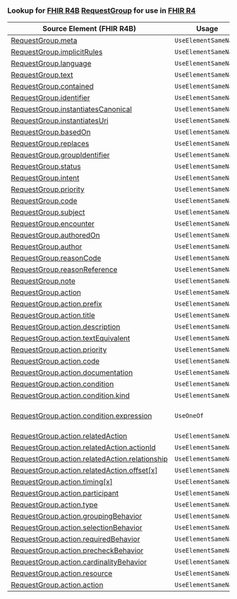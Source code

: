 ### Lookup for [FHIR R4B](https://hl7.org/fhir/R4B/) [RequestGroup](https://hl7.org/fhir/R4B/RequestGroup.html) for use in [FHIR R4](https://hl7.org/fhir/R4/)

| Source Element (FHIR R4B) | Usage | Target |
| -------------- | ----- | ------ |
| [RequestGroup.meta](https://hl7.org/fhir/R4B/RequestGroup.html#resource) | `UseElementSameName` | [RequestGroup.meta](https://hl7.org/fhir/R4/RequestGroup.html#resource) |
| [RequestGroup.implicitRules](https://hl7.org/fhir/R4B/RequestGroup.html#resource) | `UseElementSameName` | [RequestGroup.implicitRules](https://hl7.org/fhir/R4/RequestGroup.html#resource) |
| [RequestGroup.language](https://hl7.org/fhir/R4B/RequestGroup.html#resource) | `UseElementSameName` | [RequestGroup.language](https://hl7.org/fhir/R4/RequestGroup.html#resource) |
| [RequestGroup.text](https://hl7.org/fhir/R4B/RequestGroup.html#resource) | `UseElementSameName` | [RequestGroup.text](https://hl7.org/fhir/R4/RequestGroup.html#resource) |
| [RequestGroup.contained](https://hl7.org/fhir/R4B/RequestGroup.html#resource) | `UseElementSameName` | [RequestGroup.contained](https://hl7.org/fhir/R4/RequestGroup.html#resource) |
| [RequestGroup.identifier](https://hl7.org/fhir/R4B/RequestGroup.html#resource) | `UseElementSameName` | [RequestGroup.identifier](https://hl7.org/fhir/R4/RequestGroup.html#resource) |
| [RequestGroup.instantiatesCanonical](https://hl7.org/fhir/R4B/RequestGroup.html#resource) | `UseElementSameName` | [RequestGroup.instantiatesCanonical](https://hl7.org/fhir/R4/RequestGroup.html#resource) |
| [RequestGroup.instantiatesUri](https://hl7.org/fhir/R4B/RequestGroup.html#resource) | `UseElementSameName` | [RequestGroup.instantiatesUri](https://hl7.org/fhir/R4/RequestGroup.html#resource) |
| [RequestGroup.basedOn](https://hl7.org/fhir/R4B/RequestGroup.html#resource) | `UseElementSameName` | [RequestGroup.basedOn](https://hl7.org/fhir/R4/RequestGroup.html#resource) |
| [RequestGroup.replaces](https://hl7.org/fhir/R4B/RequestGroup.html#resource) | `UseElementSameName` | [RequestGroup.replaces](https://hl7.org/fhir/R4/RequestGroup.html#resource) |
| [RequestGroup.groupIdentifier](https://hl7.org/fhir/R4B/RequestGroup.html#resource) | `UseElementSameName` | [RequestGroup.groupIdentifier](https://hl7.org/fhir/R4/RequestGroup.html#resource) |
| [RequestGroup.status](https://hl7.org/fhir/R4B/RequestGroup.html#resource) | `UseElementSameName` | [RequestGroup.status](https://hl7.org/fhir/R4/RequestGroup.html#resource) |
| [RequestGroup.intent](https://hl7.org/fhir/R4B/RequestGroup.html#resource) | `UseElementSameName` | [RequestGroup.intent](https://hl7.org/fhir/R4/RequestGroup.html#resource) |
| [RequestGroup.priority](https://hl7.org/fhir/R4B/RequestGroup.html#resource) | `UseElementSameName` | [RequestGroup.priority](https://hl7.org/fhir/R4/RequestGroup.html#resource) |
| [RequestGroup.code](https://hl7.org/fhir/R4B/RequestGroup.html#resource) | `UseElementSameName` | [RequestGroup.code](https://hl7.org/fhir/R4/RequestGroup.html#resource) |
| [RequestGroup.subject](https://hl7.org/fhir/R4B/RequestGroup.html#resource) | `UseElementSameName` | [RequestGroup.subject](https://hl7.org/fhir/R4/RequestGroup.html#resource) |
| [RequestGroup.encounter](https://hl7.org/fhir/R4B/RequestGroup.html#resource) | `UseElementSameName` | [RequestGroup.encounter](https://hl7.org/fhir/R4/RequestGroup.html#resource) |
| [RequestGroup.authoredOn](https://hl7.org/fhir/R4B/RequestGroup.html#resource) | `UseElementSameName` | [RequestGroup.authoredOn](https://hl7.org/fhir/R4/RequestGroup.html#resource) |
| [RequestGroup.author](https://hl7.org/fhir/R4B/RequestGroup.html#resource) | `UseElementSameName` | [RequestGroup.author](https://hl7.org/fhir/R4/RequestGroup.html#resource) |
| [RequestGroup.reasonCode](https://hl7.org/fhir/R4B/RequestGroup.html#resource) | `UseElementSameName` | [RequestGroup.reasonCode](https://hl7.org/fhir/R4/RequestGroup.html#resource) |
| [RequestGroup.reasonReference](https://hl7.org/fhir/R4B/RequestGroup.html#resource) | `UseElementSameName` | [RequestGroup.reasonReference](https://hl7.org/fhir/R4/RequestGroup.html#resource) |
| [RequestGroup.note](https://hl7.org/fhir/R4B/RequestGroup.html#resource) | `UseElementSameName` | [RequestGroup.note](https://hl7.org/fhir/R4/RequestGroup.html#resource) |
| [RequestGroup.action](https://hl7.org/fhir/R4B/RequestGroup.html#resource) | `UseElementSameName` | [RequestGroup.action](https://hl7.org/fhir/R4/RequestGroup.html#resource) |
| [RequestGroup.action.prefix](https://hl7.org/fhir/R4B/RequestGroup.html#resource) | `UseElementSameName` | [RequestGroup.action.prefix](https://hl7.org/fhir/R4/RequestGroup.html#resource) |
| [RequestGroup.action.title](https://hl7.org/fhir/R4B/RequestGroup.html#resource) | `UseElementSameName` | [RequestGroup.action.title](https://hl7.org/fhir/R4/RequestGroup.html#resource) |
| [RequestGroup.action.description](https://hl7.org/fhir/R4B/RequestGroup.html#resource) | `UseElementSameName` | [RequestGroup.action.description](https://hl7.org/fhir/R4/RequestGroup.html#resource) |
| [RequestGroup.action.textEquivalent](https://hl7.org/fhir/R4B/RequestGroup.html#resource) | `UseElementSameName` | [RequestGroup.action.textEquivalent](https://hl7.org/fhir/R4/RequestGroup.html#resource) |
| [RequestGroup.action.priority](https://hl7.org/fhir/R4B/RequestGroup.html#resource) | `UseElementSameName` | [RequestGroup.action.priority](https://hl7.org/fhir/R4/RequestGroup.html#resource) |
| [RequestGroup.action.code](https://hl7.org/fhir/R4B/RequestGroup.html#resource) | `UseElementSameName` | [RequestGroup.action.code](https://hl7.org/fhir/R4/RequestGroup.html#resource) |
| [RequestGroup.action.documentation](https://hl7.org/fhir/R4B/RequestGroup.html#resource) | `UseElementSameName` | [RequestGroup.action.documentation](https://hl7.org/fhir/R4/RequestGroup.html#resource) |
| [RequestGroup.action.condition](https://hl7.org/fhir/R4B/RequestGroup.html#resource) | `UseElementSameName` | [RequestGroup.action.condition](https://hl7.org/fhir/R4/RequestGroup.html#resource) |
| [RequestGroup.action.condition.kind](https://hl7.org/fhir/R4B/RequestGroup.html#resource) | `UseElementSameName` | [RequestGroup.action.condition.kind](https://hl7.org/fhir/R4/RequestGroup.html#resource) |
| [RequestGroup.action.condition.expression](https://hl7.org/fhir/R4B/RequestGroup.html#resource) | `UseOneOf` | [RequestGroup.action.condition.expression](https://hl7.org/fhir/R4/RequestGroup.html#resource)<br />[RequestGroup.action.condition.expression](https://hl7.org/fhir/R4/RequestGroup.html#resource)<br />[RequestGroup.action.condition.expression](https://hl7.org/fhir/R4/RequestGroup.html#resource) |
| [RequestGroup.action.relatedAction](https://hl7.org/fhir/R4B/RequestGroup.html#resource) | `UseElementSameName` | [RequestGroup.action.relatedAction](https://hl7.org/fhir/R4/RequestGroup.html#resource) |
| [RequestGroup.action.relatedAction.actionId](https://hl7.org/fhir/R4B/RequestGroup.html#resource) | `UseElementSameName` | [RequestGroup.action.relatedAction.actionId](https://hl7.org/fhir/R4/RequestGroup.html#resource) |
| [RequestGroup.action.relatedAction.relationship](https://hl7.org/fhir/R4B/RequestGroup.html#resource) | `UseElementSameName` | [RequestGroup.action.relatedAction.relationship](https://hl7.org/fhir/R4/RequestGroup.html#resource) |
| [RequestGroup.action.relatedAction.offset[x]](https://hl7.org/fhir/R4B/RequestGroup.html#resource) | `UseElementSameName` | [RequestGroup.action.relatedAction.offset[x]](https://hl7.org/fhir/R4/RequestGroup.html#resource) |
| [RequestGroup.action.timing[x]](https://hl7.org/fhir/R4B/RequestGroup.html#resource) | `UseElementSameName` | [RequestGroup.action.timing[x]](https://hl7.org/fhir/R4/RequestGroup.html#resource) |
| [RequestGroup.action.participant](https://hl7.org/fhir/R4B/RequestGroup.html#resource) | `UseElementSameName` | [RequestGroup.action.participant](https://hl7.org/fhir/R4/RequestGroup.html#resource) |
| [RequestGroup.action.type](https://hl7.org/fhir/R4B/RequestGroup.html#resource) | `UseElementSameName` | [RequestGroup.action.type](https://hl7.org/fhir/R4/RequestGroup.html#resource) |
| [RequestGroup.action.groupingBehavior](https://hl7.org/fhir/R4B/RequestGroup.html#resource) | `UseElementSameName` | [RequestGroup.action.groupingBehavior](https://hl7.org/fhir/R4/RequestGroup.html#resource) |
| [RequestGroup.action.selectionBehavior](https://hl7.org/fhir/R4B/RequestGroup.html#resource) | `UseElementSameName` | [RequestGroup.action.selectionBehavior](https://hl7.org/fhir/R4/RequestGroup.html#resource) |
| [RequestGroup.action.requiredBehavior](https://hl7.org/fhir/R4B/RequestGroup.html#resource) | `UseElementSameName` | [RequestGroup.action.requiredBehavior](https://hl7.org/fhir/R4/RequestGroup.html#resource) |
| [RequestGroup.action.precheckBehavior](https://hl7.org/fhir/R4B/RequestGroup.html#resource) | `UseElementSameName` | [RequestGroup.action.precheckBehavior](https://hl7.org/fhir/R4/RequestGroup.html#resource) |
| [RequestGroup.action.cardinalityBehavior](https://hl7.org/fhir/R4B/RequestGroup.html#resource) | `UseElementSameName` | [RequestGroup.action.cardinalityBehavior](https://hl7.org/fhir/R4/RequestGroup.html#resource) |
| [RequestGroup.action.resource](https://hl7.org/fhir/R4B/RequestGroup.html#resource) | `UseElementSameName` | [RequestGroup.action.resource](https://hl7.org/fhir/R4/RequestGroup.html#resource) |
| [RequestGroup.action.action](https://hl7.org/fhir/R4B/RequestGroup.html#resource) | `UseElementSameName` | [RequestGroup.action.action](https://hl7.org/fhir/R4/RequestGroup.html#resource) |
